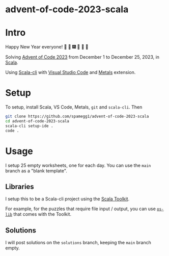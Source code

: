 # advent-of-code-2023-scala

# Intro
Happy New Year everyone! :christmas_tree: :santa: :fireworks: :sparkler: :confetti_ball: :tada:

Solving [Advent of Code 2023](https://adventofcode.com/2023/) from December 1 to December 25, 2023, in [Scala](https://www.scala-lang.org/download/).

Using [Scala-cli](https://scala-cli.virtuslab.org/) with [Visual Studio Code](https://code.visualstudio.com/) and [Metals](https://marketplace.visualstudio.com/items?itemName=scalameta.metals) extension.

# Setup
To setup, install Scala, VS Code, Metals, `git` and `scala-cli`. Then

```bash
git clone https://github.com/spamegg1/advent-of-code-2023-scala
cd advent-of-code-2023-scala
scala-cli setup-ide .
code .
```
# Usage
I setup 25 empty worksheets, one for each day. You can use the `main` branch as a "blank template".

## Libraries
I setup this to be a Scala-cli project using the [Scala Toolkit](https://docs.scala-lang.org/toolkit/introduction.html).

For example, for the puzzles that require file input / output, you can use [`os-lib`](https://docs.scala-lang.org/toolkit/os-read-file.html) that comes with the Toolkit.

## Solutions
I will post solutions on the `solutions` branch, keeping the `main` branch empty.

